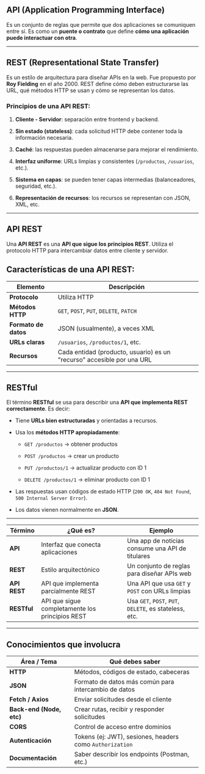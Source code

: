 ## API (Application Programming Interface)

Es un conjunto de reglas que permite que dos aplicaciones se comuniquen entre sí. Es como un **puente o contrato** que define **cómo una aplicación puede interactuar con otra**.

---

## REST (Representational State Transfer)

Es un estilo de arquitectura para diseñar APIs en la web. Fue propuesto por **Roy Fielding** en el año 2000. REST define cómo deben estructurarse las URL, qué métodos HTTP se usan y cómo se representan los datos.

###  Principios de una API REST:

1. **Cliente - Servidor**: separación entre frontend y backend.
    
2. **Sin estado (stateless)**: cada solicitud HTTP debe contener toda la información necesaria.
    
3. **Caché**: las respuestas pueden almacenarse para mejorar el rendimiento.
    
4. **Interfaz uniforme**: URLs limpias y consistentes (`/productos`, `/usuarios`, etc.).
    
5. **Sistema en capas**: se pueden tener capas intermedias (balanceadores, seguridad, etc.).
    
6. **Representación de recursos**: los recursos se representan con JSON, XML, etc.
    

---

## API REST

Una **API REST** es una **API que sigue los principios REST**. Utiliza el protocolo HTTP para intercambiar datos entre cliente y servidor.

## Características de una API REST:

| Elemento             | Descripción                                                            |
| -------------------- | ---------------------------------------------------------------------- |
| **Protocolo**        | Utiliza HTTP                                                           |
| **Métodos HTTP**     | `GET`, `POST`, `PUT`, `DELETE`, `PATCH`                                |
| **Formato de datos** | JSON (usualmente), a veces XML                                         |
| **URLs claras**      | `/usuarios`, `/productos/1`, etc.                                      |
| **Recursos**         | Cada entidad (producto, usuario) es un "recurso" accesible por una URL |

---

## RESTful

El término **RESTful** se usa para describir una **API que implementa REST correctamente**. Es decir:

- Tiene **URLs bien estructuradas** y orientadas a recursos.
    
- Usa los **métodos HTTP apropiadamente**:
    
    - `GET /productos` → obtener productos
        
    - `POST /productos` → crear un producto
        
    - `PUT /productos/1` → actualizar producto con ID 1
        
    - `DELETE /productos/1` → eliminar producto con ID 1
        
- Las respuestas usan códigos de estado HTTP (`200 OK`, `404 Not Found`, `500 Internal Server Error`).
    
- Los datos vienen normalmente en **JSON**.
    

---

|Término|¿Qué es?|Ejemplo|
|---|---|---|
|**API**|Interfaz que conecta aplicaciones|Una app de noticias consume una API de titulares|
|**REST**|Estilo arquitectónico|Un conjunto de reglas para diseñar APIs web|
|**API REST**|API que implementa parcialmente REST|Una API que usa `GET` y `POST` con URLs limpias|
|**RESTful**|API que sigue completamente los principios REST|Usa `GET`, `POST`, `PUT`, `DELETE`, es stateless, etc.|

---

## Conocimientos que involucra

| Área / Tema              | Qué debes saber                                          |
| ------------------------ | -------------------------------------------------------- |
| **HTTP**                 | Métodos, códigos de estado, cabeceras                    |
| **JSON**                 | Formato de datos más común para intercambio de datos     |
| **Fetch / Axios**        | Enviar solicitudes desde el cliente                      |
| **Back-end (Node, etc)** | Crear rutas, recibir y responder solicitudes             |
| **CORS**                 | Control de acceso entre dominios                         |
| **Autenticación**        | Tokens (ej: JWT), sesiones, headers como `Authorization` |
| **Documentación**        | Saber describir los endpoints (Postman, etc.)            |
